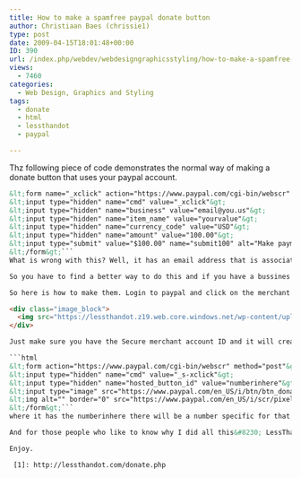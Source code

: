 ```yaml
---
title: How to make a spamfree paypal donate button
author: Christiaan Baes (chrissie1)
type: post
date: 2009-04-15T18:01:48+00:00
ID: 390
url: /index.php/webdev/webdesigngraphicsstyling/how-to-make-a-spamfree-paypal-donate-but/
views:
  - 7460
categories:
  - Web Design, Graphics and Styling
tags:
  - donate
  - html
  - lessthandot
  - paypal

---
```

Thz following piece of code demonstrates the normal way of making a donate button that uses your paypal account.

```html
&lt;form name="_xclick" action="https://www.paypal.com/cgi-bin/webscr" method="post"&gt;
&lt;input type="hidden" name="cmd" value="_xclick"&gt;
&lt;input type="hidden" name="business" value="email@you.us"&gt;
&lt;input type="hidden" name="item_name" value="yourvalue"&gt;
&lt;input type="hidden" name="currency_code" value="USD"&gt;
&lt;input type="hidden" name="amount" value="100.00"&gt;
&lt;input type="submit" value="$100.00" name="submit100" alt="Make payments with PayPal - it's fast, free and secure!"&gt;
&lt;/form&gt;```
What is wrong with this? Well, it has an email address that is associated with your paypal account in there in plain text and spambots are still active and will harvest it sadly.

So you have to find a better way to do this and if you have a bussines account you can (not sure about normal accounts). 

So here is how to make them. Login to paypal and click on the merchant services tab. there it has a create buttons category and a donate link. That takes you here.

<div class="image_block">
  <img src="https://lessthandot.z19.web.core.windows.net/wp-content/uploads/blogs/WebDev/paypal.jpg" alt="" title="" width="751" height="634" />
</div>

Just make sure you have the Secure merchant account ID and it will create something like this.

```html
&lt;form action="https://www.paypal.com/cgi-bin/webscr" method="post"&gt;
&lt;input type="hidden" name="cmd" value="_s-xclick"&gt;
&lt;input type="hidden" name="hosted_button_id" value="numberinhere"&gt;
&lt;input type="image" src="https://www.paypal.com/en_US/i/btn/btn_donateCC_LG.gif" border="0" name="submit" alt="PayPal - The safer, easier way to pay online!"&gt;
&lt;img alt="" border="0" src="https://www.paypal.com/en_US/i/scr/pixel.gif" width="1" height="1"&gt;
&lt;/form&gt;```
where it has the numberinhere there will be a number specific for that button. The buttons are also saved just for you. You can ofcourse just replace the images with something you like.

And for those people who like to know why I did all this&#8230; LessThanDot now also has a [donate page][1].

Enjoy.

 [1]: http://lessthandot.com/donate.php